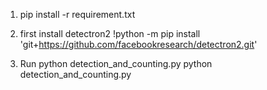 1. pip install -r requirement.txt

2. first install detectron2
!python -m pip install 'git+https://github.com/facebookresearch/detectron2.git'

3. Run python detection_and_counting.py
python detection_and_counting.py